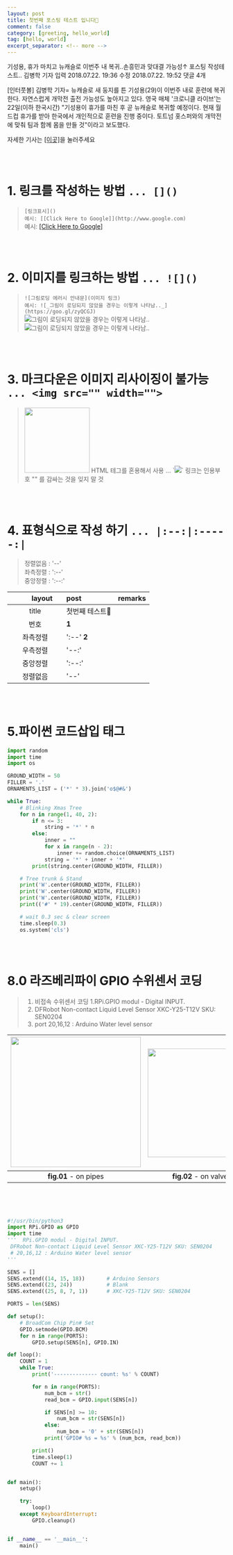 ```yaml
---
layout: post
title: 첫번째 포스팅 테스트 입니다🌿
comment: false
category: [greeting, hello_world]
tag: [hello, world]
excerpt_separator: <!-- more -->
---
```

기성용, 휴가 마치고 뉴캐슬로 이번주 내 복귀..손흥민과 맞대결 가능성↑ 포스팅 작성테스트.. 김병학 기자 입력 2018.07.22. 19:36 수정 2018.07.22. 19:52 댓글 4개

[인터풋볼] 김병학 기자= 뉴캐슬로 새 둥지를 튼 기성용(29)이 이번주 내로 훈련에 복귀한다. 자연스럽게 개막전 출전 가능성도 높아지고 있다. 영국 매체 '크로니클 라이브'는 22일(이하 한국시간) "기성용이 휴가를 마친 후 곧 뉴캐슬로 복귀할 예정이다. 현재 월드컵 휴가를 받아 한국에서 개인적으로 훈련을 진행 중이다. 토트넘 홋스퍼와의 개막전에 맞춰 팀과 함께 몸을 만들 것"이라고 보도했다.

자세한 기사는 [[이곳]](https://goo.gl/EbQK5y)을 눌러주세요
<!-- more -->



<br><br>
# 1. 링크를 작성하는 방법 `... []()`
> `[링크표시]()`     
> `예시: [[Click Here to Google]](http://www.google.com)`     
> 예시: [[Click Here to Google]](http://www.google.com)     



<br><br>
# 2. 이미지를 링크하는 방법 `... ![]()`
> `![그림로딩 에러시 안내문](이미지 링크)`     
> `예시: ![_그림이 로딩되지 않았을 경우는 이렇게 나타남.._](https://goo.gl/zyQCGJ)`          
> ![_그림이 로딩되지 않았을 경우는 이렇게 나타남.._](https://goo.gl/zyQCGJ)     
> ![_그림이 로딩되지 않았을 경우는 이렇게 나타남.._](https://goo.gl/zyQCGJㅎ)   



<br><br>
# 3. 마크다운은 이미지 리사이징이 불가능 `... <img src="" width="">`
> <img src="https://goo.gl/zyQCGJ" width="150">    
> HTML 테그를 혼용해서 사용 ... `<img src="링크주소" width="픽셀">`    
> 링크는 인용부호 "" 를 감싸는 것을 잊지 말 것



<br><br>
# 4. 표형식으로 작성 하기 `... |:--:|:-----:|`
> 정렬없음 : '--'    
> 좌측정렬 : ':--'    
> 중앙정렬 : ':--:'    

|　　layout　　|post         |remarks|
|:-----------:|:-----------|:--|
| title    | 첫번째 테스트🌿||
| 번호      |  **1**        ||
| 좌측정렬  | \':--\' **2**   ||
| 우측정렬  | \'--:\'         ||
| 중앙정렬  | \':--:\'        ||
| 정렬없음  | \'--\'          ||



<br><br>
# 5.파이썬 코드삽입 태그

```python
import random
import time
import os

GROUND_WIDTH = 50
FILLER = '.'
ORNAMENTS_LIST = ('*' * 3).join('o$@#&')

while True:
    # Blinking Xmas Tree
    for n in range(1, 40, 2):
        if n <= 3:
            string = '*' * n
        else:
            inner = ""
            for x in range(n - 2):
                inner += random.choice(ORNAMENTS_LIST)
            string = '*' + inner + '*'
        print(string.center(GROUND_WIDTH, FILLER))

    # Tree trunk & Stand
    print('W'.center(GROUND_WIDTH, FILLER))
    print('W'.center(GROUND_WIDTH, FILLER))
    print('W'.center(GROUND_WIDTH, FILLER))
    print(('#' * 19).center(GROUND_WIDTH, FILLER))

    # wait 0.3 sec & clear screen
    time.sleep(0.3)
    os.system('cls')
```



<br><br>
# 8.0 라즈베리파이 GPIO 수위센서 코딩
> 1. 비접속 수위센서 코딩
> 1.RPi.GPIO modul - Digital INPUT.
> 1. DFRobot Non-contact Liquid Level Sensor XKC-Y25-T12V SKU: SEN0204
> 1. port 20,16,12 : Arduino Water level sensor

|<img src="https://goo.gl/DaAWpp" width="300">　|<img src="https://goo.gl/qSr1E6" width="250">|
|:-------:|:-------:|
| **fig.01** - on pipes | **fig.02** - on valves |

<br><br><br>
```python
#!/usr/bin/python3
import RPi.GPIO as GPIO
import time
'''  RPi.GPIO modul - Digital INPUT.
 DFRobot Non-contact Liquid Level Sensor XKC-Y25-T12V SKU: SEN0204
 # 20,16,12 : Arduino Water level sensor
'''

SENS = []
SENS.extend((14, 15, 18))       # Arduino Sensors
SENS.extend((23, 24))           # Blank
SENS.extend((25, 8, 7, 1))      # XKC-Y25-T12V SKU: SEN0204

PORTS = len(SENS)

def setup():
    # BroadCom Chip Pin# Set
    GPIO.setmode(GPIO.BCM)
    for n in range(PORTS):
        GPIO.setup(SENS[n], GPIO.IN)

def loop():
    COUNT = 1
    while True:
        print('-------------- count: %s' % COUNT)

        for n in range(PORTS):
            num_bcm = str()
            read_bcm = GPIO.input(SENS[n])

            if SENS[n] >= 10:
                num_bcm = str(SENS[n])
            else:
                num_bcm = '0' + str(SENS[n])
            print('GPIO# %s = %s' % (num_bcm, read_bcm))

        print()
        time.sleep(1)
        COUNT += 1


def main():
    setup()

    try:
        loop()
    except KeyboardInterrupt:
        GPIO.cleanup()


if __name__ == '__main__':
    main()
```


<!-- this & that -->
